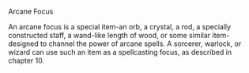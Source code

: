 Arcane Focus

An arcane focus is a special item-an orb, a crystal, a rod, a specially constructed staff, a wand-like length of wood, or some similar item-designed to channel the power of arcane spells. A sorcerer, warlock, or wizard can use such an item as a spellcasting focus, as described in chapter 10.
